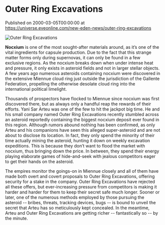 # Outer Ring Excavations
Published on 2000-03-05T00:00:00 at https://universe.eveonline.com/new-eden-news/outer-ring-excavations

![Outer Ring Excavations](https://web.ccpgamescdn.com/communityassets/img/chronicles/chronicleImage/Nocxium.jpg#left)

__Nocxium__ is one of the most sought-after materials around, as it’s one of the vital ingredients for capsule production. Due to the fact that this strange matter forms only during supernovas, it can only be found in a few exclusive regions. As the nocxium breaks down when under intense heat and pressure, it only exists in asteroid fields and not in larger stellar objects. A few years ago numerous asteroids containing nocxium were discovered in the extensive Miennue cloud ring just outside the jurisdiction of the Gallente Federation, propelling the otherwise desolate cloud ring into the international political limelight. 

Thousands of prospectors have flocked to Miennue since nocxium was first discovered there, but as always only a handful reap the rewards of their efforts. Yani Sar Arteu was one of the few to hit the jackpot big time. He and his small company named Outer Ring Excavations recently stumbled across an asteroid reportedly containing the biggest nocxium deposit ever found in this region. Although rumors abound nothing has been confirmed, as only Arteu and his companions have seen this alleged super-asteroid and are not about to disclose its location. In fact, they only spend the minority of their time actually mining the asteroid, hunting it down on weekly excavation expeditions. This is because they don’t want to flood the market with nocxium, thus bringing down the price. In between, they spend their energy playing elaborate games of hide-and-seek with jealous competitors eager to get their hands on the asteroid.

The empires monitor the goings-on in Miennue closely and all of them have made both overt and covert proposals to Outer Ring Excavations, offering security for a stake in the company. Outer Ring Excavations have rejected all these offers, but ever-increasing pressure from competitors is making it harder and harder for them to keep their secret safe much longer. Sooner or later, one of the numerous methods employed by those pursuing the asteroid -- bribes, threats, tracking devices, bugs -- is bound to unveil the secret that Arteu has so meticulously kept concealed. In the meantime, Arteu and Outer Ring Excavations are getting richer -- fantastically so -- by the minute.
